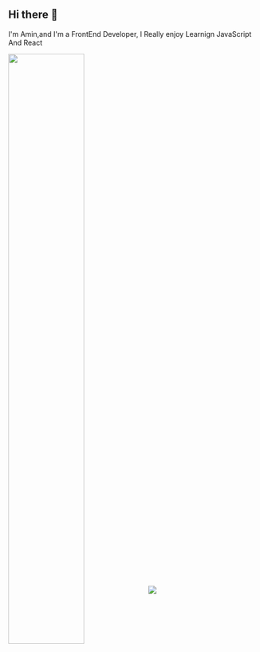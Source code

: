 ## Hi there 👋

I'm Amin,and I'm a FrontEnd Developer, I Really enjoy Learnign JavaScript And React

<a padding='10px' href="https://github.com/amin-da">
<img align="center" width='55%' src="https://github-readme-stats.vercel.app/api?username=amin-da&show_icons=true&count_private=true&include_all_commits=true&theme=nightowl"/></a>

<a href="https://github.com/amin-da">
 <img align="center" margin='10px' src="https://github-readme-stats.vercel.app/api/top-langs/?username=anuraghazra&layout=compact&theme=nightowl" />

 </a>

